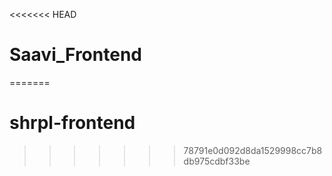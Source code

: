 <<<<<<< HEAD
# Saavi_Frontend
=======
# shrpl-frontend
>>>>>>> 78791e0d092d8da1529998cc7b8db975cdbf33be
